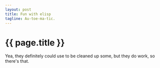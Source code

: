 ```yaml
---
layout: post
title: Fun with elisp
tagline: Au-toe-ma-tic.
---
```


{{ page.title }}
====


Yea, they definitely could use to be cleaned up some, but they do work, so there's that.

<script src="https://gist.github.com/2020147.js?file=post.el"></script>
